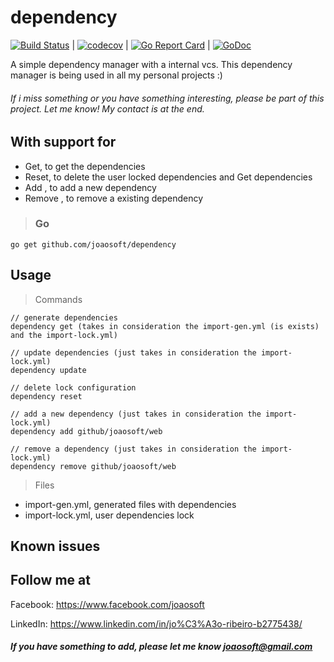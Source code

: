 # dependency
[![Build Status](https://travis-ci.org/joaosoft/dependency.svg?branch=master)](https://travis-ci.org/joaosoft/dependency) | [![codecov](https://codecov.io/gh/joaosoft/dependency/branch/master/graph/badge.svg)](https://codecov.io/gh/joaosoft/dependency) | [![Go Report Card](https://goreportcard.com/badge/github.com/joaosoft/dependency)](https://goreportcard.com/report/github.com/joaosoft/dependency) | [![GoDoc](https://godoc.org/github.com/joaosoft/dependency?status.svg)](https://godoc.org/github.com/joaosoft/dependency)

A simple dependency manager with a internal vcs.
This dependency manager is being used in all my personal projects :)

###### If i miss something or you have something interesting, please be part of this project. Let me know! My contact is at the end.

## With support for
* Get, to get the dependencies
* Reset, to delete the user locked dependencies and Get dependencies
* Add <dependency>, to add a new dependency
* Remove <dependency>, to remove a existing dependency

>### Go
```
go get github.com/joaosoft/dependency
```

## Usage 
> Commands
```
// generate dependencies
dependency get (takes in consideration the import-gen.yml (is exists) and the import-lock.yml)

// update dependencies (just takes in consideration the import-lock.yml)
dependency update

// delete lock configuration
dependency reset

// add a new dependency (just takes in consideration the import-lock.yml)
dependency add github/joaosoft/web

// remove a dependency (just takes in consideration the import-lock.yml)
dependency remove github/joaosoft/web
```

> Files
* import-gen.yml, generated files with dependencies
* import-lock.yml, user dependencies lock

## Known issues

## Follow me at
Facebook: https://www.facebook.com/joaosoft

LinkedIn: https://www.linkedin.com/in/jo%C3%A3o-ribeiro-b2775438/

##### If you have something to add, please let me know joaosoft@gmail.com
